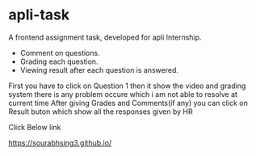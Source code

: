 # apli-task
A frontend assignment task, developed for apli Internship.
- Comment on questions.
- Grading each question.
- Viewing result after each question is answered.

First you have to click on Question 1 then it show the video and grading system there is any problem occure which i am not able to resolve at current time 
After giving Grades and Comments(if any) you can click on Result buton which show all the responses given by HR

Click Below link 

https://sourabhsing3.github.io/



